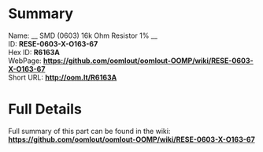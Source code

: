 
Summary
=================
  
Name: __ SMD (0603) 16k Ohm Resistor 1% __    
ID: __RESE-0603-X-O163-67__   
Hex ID: __R6163A__   
WebPage: __https://github.com/oomlout/oomlout-OOMP/wiki/RESE-0603-X-O163-67__   
Short URL: __http://oom.lt/R6163A__   

Full Details
==========================
Full summary of this part can be found in the wiki:   
__https://github.com/oomlout/oomlout-OOMP/wiki/RESE-0603-X-O163-67__    

